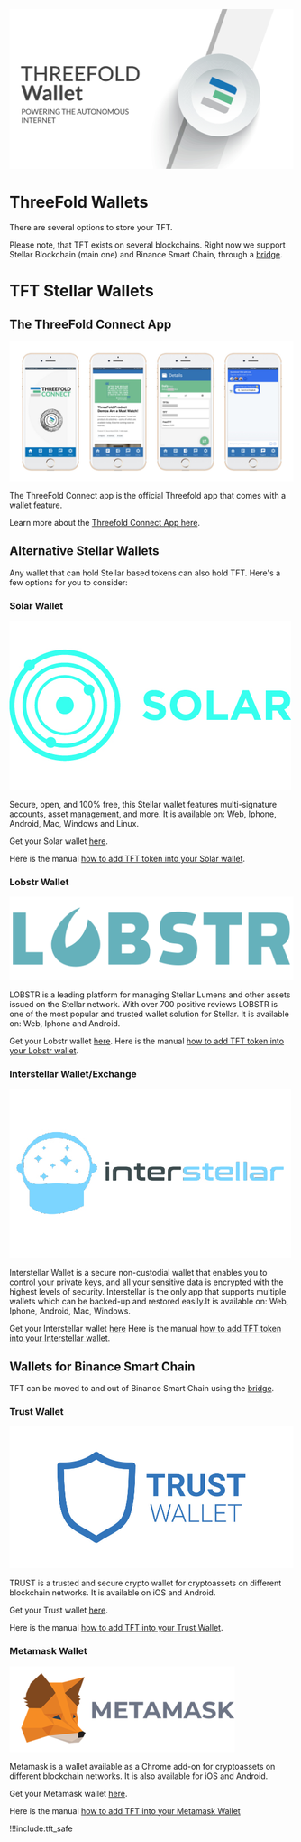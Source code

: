 
![](img/threefold_wallet_large_header.jpg)

<!-- ![](img/tftexplo.jpg) -->

# ThreeFold Wallets

There are several options to store your TFT. 

Please note, that TFT exists on several blockchains. 
Right now we support Stellar Blockchain (main one) and Binance Smart Chain, through a [bridge](tft_bsc_bridge).

# TFT Stellar Wallets

## The ThreeFold Connect App

![alt](img/threefold_connect_4screens.jpg)

The ThreeFold Connect app is the official Threefold app that comes with a wallet feature.

Learn more about the [Threefold Connect App here](threefold_connect).

## Alternative Stellar Wallets

Any wallet that can hold Stellar based tokens can also hold TFT. Here's a few options for you to consider:

### Solar Wallet

![alt](img/solar_wallet_logo_.jpg ':size=300')

Secure, open, and 100% free, this Stellar wallet features multi-signature accounts, asset management, and more. It is available on: Web, Iphone, Android, Mac, Windows and Linux.

Get your Solar wallet [here](https://solarwallet.io/).

Here is the manual [how to add TFT token into your Solar wallet](solar_wallet).

### Lobstr Wallet

![alt](img/lobstr_wallet_logo_.png ':size=300')

LOBSTR is a leading platform for managing Stellar Lumens and other assets issued on the Stellar network. With over 700 positive reviews LOBSTR is one of the most popular and trusted wallet solution for Stellar. It is available on: Web, Iphone and Android.

Get your Lobstr wallet [here](https://lobstr.co/).
Here is the manual [how to add TFT token into your Lobstr wallet](lobstr_wallet).

### Interstellar Wallet/Exchange

![alt](img/interstellar_wallet_logo_.jpg ':size=300')

Interstellar Wallet is a secure non-custodial wallet that enables you to control your private keys, and all your sensitive data is encrypted with the highest levels of security. Interstellar is the only app that supports multiple wallets which can be backed-up and restored easily.It is available on: Web, Iphone, Android, Mac, Windows.

Get your Interstellar wallet [here](https://interstellar.exchange/)
Here is the manual [how to add TFT token into your Interstellar wallet](tft_interstellar).

## Wallets for Binance Smart Chain

TFT can be moved to and out of Binance Smart Chain using the [bridge](tft_bsc_bridge).

### Trust Wallet

![alt](img/trustwallet_logo.jpg ':size=300')

TRUST is a trusted and secure crypto wallet for cryptoassets on different blockchain networks. It is available on iOS and Android.

Get your Trust wallet [here](https://trustwallet.com/).

Here is the manual [how to add TFT into your Trust Wallet](tft_bsc_trustwallet).

### Metamask Wallet

![alt](img/metamask_logo_.png ':size=300')

Metamask is a wallet available as a Chrome add-on for cryptoassets on different blockchain networks. It is also available for iOS and Android. 

Get your Metamask wallet [here](https://metamask.io/).

Here is the manual [how to add TFT into your Metamask Wallet](tft_bsc_metamask)

!!!include:tft_safe